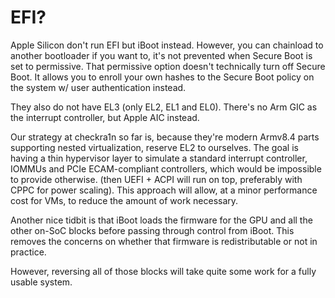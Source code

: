 EFI?
====


Apple Silicon don't run EFI but iBoot instead.
However, you can chainload to another bootloader if you want to, it's not prevented when Secure Boot is set to permissive.
That permissive option doesn't technically turn off Secure Boot. It allows you to enroll your own hashes to the Secure Boot policy on the system w/ user authentication instead.

They also do not have EL3 (only EL2, EL1 and EL0). There's no Arm GIC as the interrupt controller, but Apple AIC instead.

Our strategy at checkra1n so far is, because they're modern Armv8.4 parts supporting nested virtualization, reserve EL2 to ourselves. The goal is having a thin hypervisor layer to simulate a standard interrupt controller, IOMMUs and PCIe ECAM-compliant controllers, which would be impossible to provide otherwise. (then UEFI + ACPI will run on top, preferably with CPPC for power scaling). This approach will allow, at a minor performance cost for VMs, to reduce the amount of work necessary.

Another nice tidbit is that iBoot loads the firmware for the GPU and all the other on-SoC blocks before passing through control from iBoot. This removes the concerns on whether that firmware is redistributable or not in practice.

However, reversing all of those blocks will take quite some work for a fully usable system.
